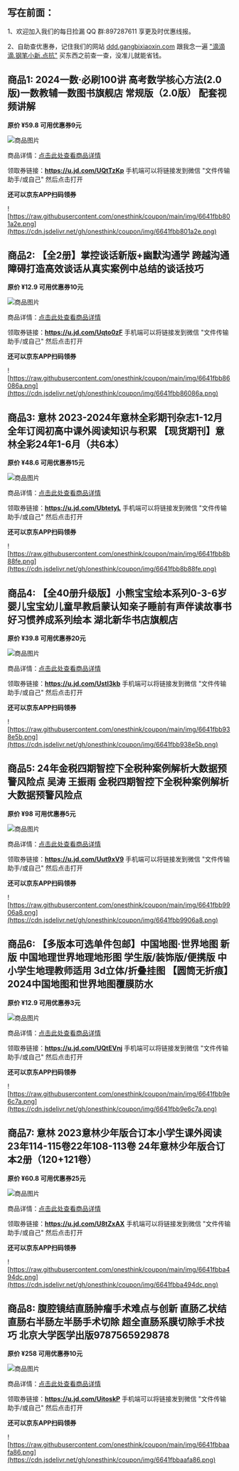 ## 写在前面：

1、欢迎加入我们的每日捡漏 QQ 群:897287611 享更及时优惠线报。

2、自助查优惠券，记住我们的网站 [ddd.gangbixiaoxin.com](https://ddd.gangbixiaoxin.com) 跟我念一遍 ["滴滴滴.钢笔小新.点抗"](https://ddd.gangbixiaoxin.com) 买东西之前查一查，没准儿就能省钱。

## 商品1: 2024一数·必刷100讲 高考数学核心方法(2.0版)一数教辅一数图书旗舰店 常规版（2.0版） 配套视频讲解

**原价 ¥59.8 可用优惠券9元**

![商品图片](http://img14.360buyimg.com/n1/jfs/t1/172444/14/42058/112599/65222831Fda8ef14e/9b5058490cff7136.jpg)

商品详情：[点击此处查看商品详情](https://union-click.jd.com/jdc?e=1003156031&amp;p=JF8BARsJK1olXwQEU1pYAUgTCl8IGlocWwEKUVZUCU0RCl9MRANLAjZbERscSkAJHTdNTwcKBlMdBgABFksWAmYOHFMQVQ8DUlhUFxJSXzI4Gz0RVQICSjs9WBtABhhpH1oXJ3t9NFJROEonAG4IHFITWgALUW5cWEpHAj8JS1olXQYyFTBdDUsWC28PHGsUbQYEVFpaCUoUC20IHlglXQ4FZInwsJ6dsrqAoo-L1dG784vUtJ-Ji184K1glXQcDVl5ZD0oVA184G2sWbVhsVQ1UDx8UVGlmRh0QGwNSBFczAEMXBG0AE1wlXwcDVlxtOHtjdB9VUghBAF0CCiEcawtOWQ9VYCcSVFlsVj8tSE9lWhdNTDBSKgR9Ml0jOEsn)

领取券链接：**https://u.jd.com/UQtTzKp** 手机端可以将链接发到微信 "文件传输助手/或自己" 然后点击打开

**还可以京东APP扫码领券**

![https://raw.githubusercontent.com/onesthink/coupon/main/img/6641fbb801a2e.png](https://cdn.jsdelivr.net/gh/onesthink/coupon/img/6641fbb801a2e.png)

## 商品2: 【全2册】掌控谈话新版+幽默沟通学 跨越沟通障碍打造高效谈话从真实案例中总结的谈话技巧

**原价 ¥12.9 可用优惠券10元**

![商品图片](http://img14.360buyimg.com/n1/jfs/t1/55737/15/22295/129952/6385d17cEeb784e12/4d2f9ea6d1c214f0.jpg)

商品详情：[点击此处查看商品详情](https://union-click.jd.com/jdc?e=1003156031&amp;p=JF8BAREJK1olXwcEVFpbCEwSBF8IGV8WWQIAUG4ZVxNJXF9RXh5UHw0cSgYYXBcIWDoXSQVJQwYAUF1ZDEkTHDZNRwYlGXkYKAkLUDV3Xy9wRD1RC2QGURsKaEcbM244GFoVWg8EU1hUDXsWU25YGgsUDQcyVF5tXiUXAm4JHlgQWA8CZF9tCE0XB2gJGlgdWAMBV25dAEwn1MKwztGkiI67gMDV3_Kw1ua0z8WdbTYyV25dCUoVA2sPGlkVbTYCZF1tViUWUGgNT1oRVGhfElsbDRgfQAEAE1gSWAUFUG5fCUoVAV84Ky5SA39EFwcIAE9cajpbRyR3X1wBLSMPaiUVcBAJfy9wWw8EXVcodS9_BSY4G2s)

领取券链接：**https://u.jd.com/Uqto0zF** 手机端可以将链接发到微信 "文件传输助手/或自己" 然后点击打开

**还可以京东APP扫码领券**

![https://raw.githubusercontent.com/onesthink/coupon/main/img/6641fbb86086a.png](https://cdn.jsdelivr.net/gh/onesthink/coupon/img/6641fbb86086a.png)

## 商品3: 意林 2023-2024年意林全彩期刊杂志1-12月全年订阅初高中课外阅读知识与积累 【现货期刊】意林全彩24年1-6月（共6本）

**原价 ¥48.6 可用优惠券15元**

![商品图片](http://img14.360buyimg.com/n1/jfs/t1/163342/15/45039/182997/663ed0c2Fb517fbf3/ac433ccfcb05ef66.jpg)

商品详情：[点击此处查看商品详情](https://union-click.jd.com/jdc?e=1003156031&amp;p=JF8BARsJK1olXwMEVlZYCU0TAF8IGloTXAIHUl9cDUwXB19MRANLAjZbERscSkAJHTdNTwcKBlMdBgABFksWAmkJH14TXAcHU15ZFxJSXzI4cg9UNGByMyI_WFEXYgdsYQkXHW4DAlJROEonAG4IHFITWgALUW5cWEpHAj8JS1olXQYyFTBdC08fA2kMHGsUbQYEVFpaCUoUC2sPHV0lXQ4FZInwsJ6dsrqAoo-L1dG784vUtJ-Ji184K1glXQcDVl5ZD0oVA184G2sWbVhsVQ1bCksSBGtmRh0QGwNQXQEzAEMXC24NGFIlXwcDVlxtOHtiRDFxXRhMCA4GHzdZcUsRAG1SGDthOmRsVi0iCS9jZmkBHR9jKgVpICcUOEsn)

领取券链接：**https://u.jd.com/UbtetyL** 手机端可以将链接发到微信 "文件传输助手/或自己" 然后点击打开

**还可以京东APP扫码领券**

![https://raw.githubusercontent.com/onesthink/coupon/main/img/6641fbb8b88fe.png](https://cdn.jsdelivr.net/gh/onesthink/coupon/img/6641fbb8b88fe.png)

## 商品4: 【全40册升级版】小熊宝宝绘本系列0-3-6岁婴儿宝宝幼儿童早教启蒙认知亲子睡前有声伴读故事书好习惯养成系列绘本 湖北新华书店旗舰店

**原价 ¥39.8 可用优惠券20元**

![商品图片](http://img14.360buyimg.com/n1/jfs/t1/179727/40/22179/221641/62441d6bEe62b371e/9e0d4e0dcaac2f6c.jpg)

商品详情：[点击此处查看商品详情](https://union-click.jd.com/jdc?e=1003156031&amp;p=JF8BARkJK1olXwMEU1tVDEkUAF8IGloQXgQCUFtZCUwRBl9MRANLAjZbERscSkAJHTdNTwcKBlMdBgABFksWAmoLGVsRWAIDU1hYFxJSXzI4XwN8WkZkJhk-XRtIaCRzUjxsAg5kJFJROEonAG4IHFITWgALUW5cWEpHAj8JS1olXQYyFTBdC0weC284GmsVWwYGU19cC0MRC2cJK1sdWjbV-eaIgvrCi9bchdPC5KHX3eKJlsMnM18LK1sUXAQCUFlcCksnM284GGtLMwdRXVkJD0webTJOHh0QCQdCOl1VCk0RCmsKK1kUXAQAZG5tSC0UYxoKYVp1Hlt-FAokfjEQfh1fRQNtMwRAAQ0tSxkUVCZcTQESAW1kCW5dOA)

领取券链接：**https://u.jd.com/Ustl3kb** 手机端可以将链接发到微信 "文件传输助手/或自己" 然后点击打开

**还可以京东APP扫码领券**

![https://raw.githubusercontent.com/onesthink/coupon/main/img/6641fbb938e5b.png](https://cdn.jsdelivr.net/gh/onesthink/coupon/img/6641fbb938e5b.png)

## 商品5: 24年金税四期智控下全税种案例解析大数据预警风险点  吴涛 王振雨 金税四期智控下全税种案例解析大数据预警风险点

**原价 ¥98 可用优惠券5元**

![商品图片](http://img14.360buyimg.com/n1/jfs/t1/166987/2/38310/253813/66384b48Fcb547e3e/933db99d00f826a8.jpg)

商品详情：[点击此处查看商品详情](https://union-click.jd.com/jdc?e=1003156031&amp;p=JF8BARsJK1olXwMBXF1aCE0fCl8IGlsUXg8FVllcC0oXAV9MRANLAjZbERscSkAJHTdNTwcKBlMdBgABFksWA24LElwXWgcBVV5fFxJSXzI4YzISLnZyPzY-fQ9LeStcXAkcKV5DElJROEonAG4IHFITWgALUW5cWEpHAj8JS1olXQYyFTBdCEIeB2cOGWsUbQYEVFpaCUoUC2cME1MlXQ4FZInwsJ6dsrqAoo-L1dG784vUtJ-Ji184K1glXQcDVl5ZD0oVA184G2sWbVhsVQ1bC0kQVDpmRh0QGwNVXAYzCEwSBWsPHFslXwcDVlxtOHtUXw0PfShRXXpZAhcmDRJ_QmdKQx19WgBsVgAcfQhzaiROZDlTJQ57ChsrOEsn)

领取券链接：**https://u.jd.com/Uut9xV9** 手机端可以将链接发到微信 "文件传输助手/或自己" 然后点击打开

**还可以京东APP扫码领券**

![https://raw.githubusercontent.com/onesthink/coupon/main/img/6641fbb9906a8.png](https://cdn.jsdelivr.net/gh/onesthink/coupon/img/6641fbb9906a8.png)

## 商品6: 【多版本可选单件包邮】中国地图·世界地图 新版 中国地理世界地理地形图 学生版/装饰版/便携版 中小学生地理教师适用 3d立体/折叠挂图 【圆筒无折痕】2024中国地图和世界地图覆膜防水

**原价 ¥12.9 可用优惠券3元**

![商品图片](http://img14.360buyimg.com/n1/jfs/t1/149309/21/41760/797094/662b4912F74e4f25c/45a36fc408110284.png)

商品详情：[点击此处查看商品详情](https://union-click.jd.com/jdc?e=1003156031&amp;p=JF8BARgJK1olXwMEUFdUCUsfBl8IGlsUXgcFUV5bCkgWAF9MRANLAjZbERscSkAJHTdNTwcKBlMdBgABFksWA24LGlwQXQAAV19eFxJSXzI4XQIPHAJAMAA9bUhzfm1WYTxwBBhrAlJROEonAG4IHFITWgALUW5cWEpHAj8JS1olXQYyFTBYCEoeAV8JK1sTXQIFVV9fCU4XBG84G1MSbdGv7IvXuZ6furuWk4ys-tOL6IrDgHsnM2w4G1oUXwYGU19fCHsnA18LKwV7XFUEV1xeDUl5XikNXV5NH1ZsVFlYDkwWBWc4GVoUXwQyZG44chsUWhx6UBpdFXBWDzZeVSN0ShxcXw97XwZiU1wVcRlfUBlTTCRhVHFCZF5t)

领取券链接：**https://u.jd.com/UQtEVnj** 手机端可以将链接发到微信 "文件传输助手/或自己" 然后点击打开

**还可以京东APP扫码领券**

![https://raw.githubusercontent.com/onesthink/coupon/main/img/6641fbb9e6c7a.png](https://cdn.jsdelivr.net/gh/onesthink/coupon/img/6641fbb9e6c7a.png)

## 商品7: 意林 2023意林少年版合订本小学生课外阅读23年114-115卷22年108-113卷 24年意林少年版合订本2册（120+121卷）

**原价 ¥60.8 可用优惠券25元**

![商品图片](http://img14.360buyimg.com/n1/jfs/t1/107140/4/48283/169073/66262d94F0d70aaea/424befcfcd643e4e.jpg)

商品详情：[点击此处查看商品详情](https://union-click.jd.com/jdc?e=1003156031&amp;p=JF8BARsJK1olXwMEVlZYCU0TAF8IGlodVA8KUF9VDE8XAF9MRANLAjZbERscSkAJHTdNTwcKBlMdBgABFksWAmcBElMRXA4GUF5eFxJSXzI4QltgPEMDHx4-Vx9TADRwbhAPDwd-NFJROEonAG4IHFITWgALUW5cWEpHAj8JS1olXQYyFTBdC08fA2kMHGsUbQYEVFpaCUoVAmsME1slXQ4FZInwsJ6dsrqAoo-L1dG784vUtJ-Ji184K1glXQcDVl5ZD0oVA184G2sWbVhsVQ1bCx8UVGxmRh0QGwNZExYzCEwSAWYNHlwlXwcDVlxtOHtrZBpBWht2PE1xDwdeTyx1RRAMZisXC3RsViM2aClWaghASRhIWFpEHDYbOEsn)

领取券链接：**https://u.jd.com/U8tZxAX** 手机端可以将链接发到微信 "文件传输助手/或自己" 然后点击打开

**还可以京东APP扫码领券**

![https://raw.githubusercontent.com/onesthink/coupon/main/img/6641fbba494dc.png](https://cdn.jsdelivr.net/gh/onesthink/coupon/img/6641fbba494dc.png)

## 商品8: 腹腔镜结直肠肿瘤手术难点与创新 直肠乙状结直肠右半肠左半肠手术切除 超全直肠系膜切除手术技巧 北京大学医学出版9787565929878

**原价 ¥258 可用优惠券10元**

![商品图片](http://img14.360buyimg.com/n1/jfs/t1/227126/5/16471/100828/662f633bFbf5f0a7c/5e9b3882ace53d28.png)

商品详情：[点击此处查看商品详情](https://union-click.jd.com/jdc?e=1003156031&amp;p=JF8BARsJK1olXgUKVFlaCEkUAF8IGlsUXgUGV1ZZDE0WA19MRANLAjZbERscSkAJHTdNTwcKBlMdBgABFksWA24LGF8WVQIGUl9dFxJSXzI4RiNlJAV8BiA9EkxeAGx-GS5QAWMLElJROEonAG4IHFITWgALUW5cWEpHAj8JS1olXQYyFTBdCU4XAmkAHWsUbQYEVFpaCUoVA28NGl0lXQ4FZInwsJ6dsrqAoo-L1dG784vUtJ-Ji184K1glXQcDVl5ZD0oVA184G2sWbVhsVQ1UDx8VAz1mRh0QGwNcAQUzDUISB2oKHV4lXwcDVlxtOHtuAThvTyZlDlJJCAQ8cyBjaBVUcAx9CFRsVjcvQBZ3VzV0XFxAKVx8Bl41OEsn)

领取券链接：**https://u.jd.com/UitoskP** 手机端可以将链接发到微信 "文件传输助手/或自己" 然后点击打开

**还可以京东APP扫码领券**

![https://raw.githubusercontent.com/onesthink/coupon/main/img/6641fbbaafa86.png](https://cdn.jsdelivr.net/gh/onesthink/coupon/img/6641fbbaafa86.png)

